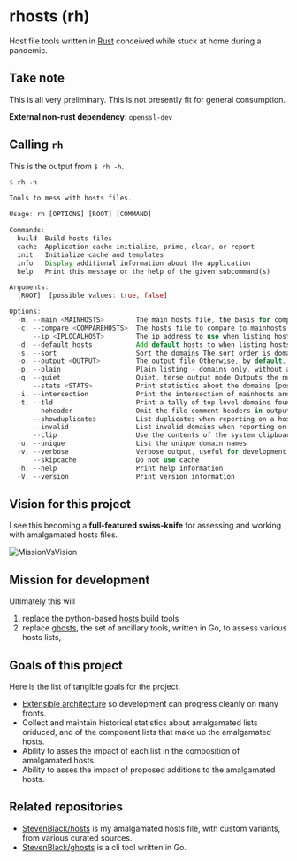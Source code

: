 # rhosts (rh)

Host file tools written in [Rust](https://www.rust-lang.org/) conceived while
stuck at home during a pandemic.

## Take note

This is all very preliminary. This is not presently fit for general consumption.

**External non-rust dependency**: `openssl-dev`

## Calling `rh`

This is the output from `$ rh -h`.

```rust
$ rh -h                                                                                                

Tools to mess with hosts files.

Usage: rh [OPTIONS] [ROOT] [COMMAND]

Commands:
  build  Build hosts files
  cache  Application cache initialize, prime, clear, or report
  init   Initialize cache and templates
  info   Display additional information about the application
  help   Print this message or the help of the given subcommand(s)

Arguments:
  [ROOT]  [possible values: true, false]

Options:
  -m, --main <MAINHOSTS>        The main hosts file, the basis for comparison [default: base]
  -c, --compare <COMPAREHOSTS>  The hosts file to compare to mainhosts
      --ip <IPLOCALHOST>        The ip address to use when listing hosts [default: 0.0.0.0]
  -d, --default_hosts           Add default hosts to when listing hosts The default hosts will be placed at the top of hosts lists
  -s, --sort                    Sort the domains The sort order is domain, tdl, subdomain1, subdomain2, etc
  -o, --output <OUTPUT>         The output file Otherwise, by default, output is to std out
  -p, --plain                   Plain listing - domains only, without addresses, when listing domains
  -q, --quiet                   Quiet, terse output mode Outputs the number of domains only
      --stats <STATS>           Print statistics about the domains [possible values: true, false]
  -i, --intersection            Print the intersection of mainhosts and comparehosts
  -t, --tld                     Print a tally of top level domains found in the list
      --noheader                Omit the file comment headers in output
      --showduplicates          List duplicates when reporting on a hosts list
      --invalid                 List invalid domains when reporting on a hosts list
      --clip                    Use the contents of the system clipboard as compare hosts
  -u, --unique                  List the unique domain names
  -v, --verbose                 Verbose output, useful for development
      --skipcache               Do not use cache
  -h, --help                    Print help information
  -V, --version                 Print version information
  ```

## Vision for this project

I see this becoming a **full-featured swiss-knife** for assessing and working with amalgamated
hosts files.

![MissionVsVision](https://user-images.githubusercontent.com/80144/158078813-87141f60-a03f-4367-a8c1-3d8da68de45e.gif)

## Mission for development

Ultimately this will

1. replace the python-based [hosts](https://github.com/StevenBlack/hosts) build
tools
2. replace [ghosts](https://github.com/StevenBlack/ghosts), the set of ancillary
tools, written in Go, to assess various hosts lists,

## Goals of this project

Here is the list of tangible goals for the project.

* [Extensible architecture](https://github.com/StevenBlack/rhosts/wiki/Extensible-Architecture-Discussion) so development can progress cleanly on many fronts.
* Collect and maintain historical statistics about amalgamated lists oriduced,
and of the component lists that make up the amalgamated hosts.
* Ability to asses the impact of each list in the composition of amalgamated hosts.
* Ability to asses the impact of proposed additions to the amalgamated hosts.

## Related repositories

* [StevenBlack/hosts](https://github.com/StevenBlack/hosts) is my amalgamated hosts file, with custom variants, from various curated sources.
* [StevenBlack/ghosts](https://github.com/StevenBlack/ghosts) is a cli tool written in Go.
